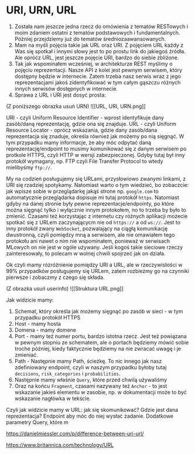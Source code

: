 # URI, URN, URL

1. Została nam jeszcze jedna rzecz do omówienia z tematów RESTowych i moim zdaniem ostatni z tematów podstawowych i fundamentalnych. Później przejdziemy już do tematów średniozaawansowanych.
2. Mam na myśli pojęcia takie jak URL oraz URI. Z pojęciem URL każdy z Was się spotkał i innymi słowy jest to po prostu link do jakiegoś źródła. Ale opróćz URL, jest jeszcze pojęcie URI, bardzo do siebie zbliżone. 
3. Tak jak wspominałem wcześniej, w architekturze REST myślimy o pojęciu reprezentacji. Nasze API z kolei jest pewnym serwisem, który dostępny będzie w internecie. Zatem trzeba nasz serwis wraz z jego reprezentacjami jakoś zidentyfikować w tym całym gąszczu różnych innych serwisów dostępnych w internecie. 
4. Sprawa z URL i URI jest dosyć prosta:

(Z poniższego obrazka usuń URN)
![[URL, URI, URN.png]]

URI - czyli Uniform Resource Identifier - wprost identyfikuje dany zasób/daną reprezentację, gdzie ona się znajduje. 
URL - czyli Uniform Resource Locator - oprócz wskazania, gdzie dany zasób/dana reprezentacja się znaduje, określa również jak możemy po nią sięgnąć. W tym przypadku mamy informacje, że aby móc odpytać daną reprezentację/endpoint to musimy komunikować się z danym serwisem po protkole HTTPS, czyli HTTP w wersji zabezpieczonej. Gdyby tutaj był inny protokół wymagany, np. FTP czyli File Transfer Protocol to wtedy mielibyśmy `ftp://`.

My na codzień posługujemy się URLami, przysłowiowo zwanymi linkami, z URI się rzadziej spotykamy. Natomiast warto o tym wiedzieć, bo zobaczcie: jak wpisze sobie w przeglądarkę jakąś strone np. `google.com` to automatycznie przeglądarka dopisuje mi tutaj protokół `https`. Natomiast gdyby na danej stronie były pewne reprezentacje/endpointy, po które można sięgnąć tylko i wyłącznie innym protokołem, no to trzeba by było to zmienić. Czasami też korzystając z internetu czy różnych aplikacji możecie spotkać się z URLem zaczynającycm nie od `https://` a od `ws://`. Jest to inny protokół zwany `WebSocket`, pozwalający na ciągłą komunikację dwustronną, czyli pomiędzy mną a serwisem, ale nie omawiałem tego protokołu ani nawet o nim nie wspominałem, ponieważ w serwisach MLowych on nie jest w ogóle używany.  Jeśli kogoś takie sieciowe rzeczy zainteresowały, to polecam w wolnej chwili spojrzeć jak on działa.

Ok czyli mamy rózróżnienie pomiędzy URI a URL, ale w rzeczywistości w 99% przypadków posługujemy się URLem, zatem rozbieżmy go na czynniki pierwsze i zobaczmy z czego się składa.

(Z obrazka usuń userinfo)
![[Struktura URL.png]]

Jak widzicie mamy:
1. Schemat, który określa jak możemy sięgnąć po zasób w sieci - w tym przypadku protokół HTTPS
2. Host - mamy hosta
3. Domena - mamy domene
4. Port - mamy też numer portu, bardzo istotna rzecz. Jest też powiązana w pewnym stopniu ze schematem, ale o portach będziemy mówić sobie troche później, kiedy faktycznie będziemy na nie zwracać uwagę i je zmieniać.
5. Path - Następnie mamy Path, ścieżkę. To nic innego jak nasz zdefiniowany endpoint, czyli w naszym przypadku byłoby tutaj `decisions`, `risk_categories` i `probabilities`.
6. Następnie mamy właśnie `Query`, które przed chwilą używaliśmy
7. Oraz na końcu `Fragment`, czasami nazywany też `Anchor` - to jest wskazanie jakieś elementu w zasobie, np. w dokumentacji może to być wskazanie nagłówka w tekście. 

Czyli jak widzicie mamy w URL: jak się skomunikować? Gdzie jest dana reprezentacja? Endpoint aby móc do niej wysłać żadanie. Dodatkowe parametry Query, które m


https://danielmiessler.com/p/difference-between-uri-url/

https://www.britannica.com/technology/URL